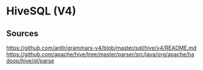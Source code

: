 # HiveSQL (V4)

## Sources

<https://github.com/antlr/grammars-v4/blob/master/sql/hive/v4/README.md>
<https://github.com/apache/hive/tree/master/parser/src/java/org/apache/hadoop/hive/ql/parse>

